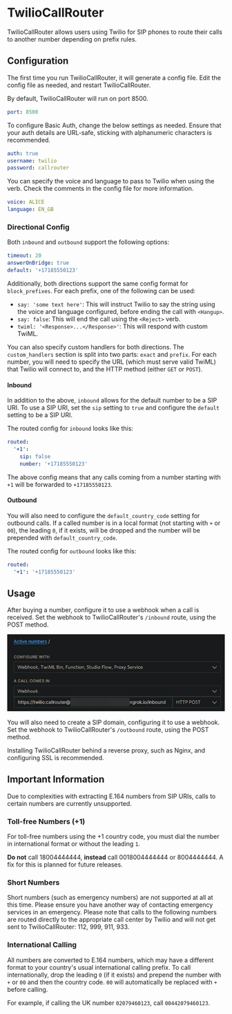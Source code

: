 # TwilioCallRouter

TwilioCallRouter allows users using Twilio for SIP phones to route their calls to another number depending on prefix rules.

## Configuration

The first time you run TwilioCallRouter, it will generate a config file. Edit the config file as needed, and restart TwilioCallRouter.

By default, TwilioCallRouter will run on port 8500.
```yaml
port: 8500
```

To configure Basic Auth, change the below settings as needed. Ensure that your auth details are URL-safe, sticking with alphanumeric characters is recommended.
```yaml
auth: true
username: twilio
password: callrouter
```

You can specify the voice and language to pass to Twilio when using the <Say> verb. Check the comments in the config file for more information.
```yaml
voice: ALICE
language: EN_GB
```

### Directional Config

Both `inbound` and `outbound` support the following options:
```yaml
timeout: 20
answerOnBridge: true
default: '+17185550123'
```

Additionally, both directions support the same config format for `block_prefixes`. For each prefix, one of the following can be used:
- `say: 'some text here'`: This will instruct Twilio to say the string using the voice and language configured, before ending the call with `<Hangup>`.
- `say: false`: This will end the call using the `<Reject>` verb.
- `twiml: '<Response>...</Response>'`: This will respond with custom TwiML.

You can also specify custom handlers for both directions. The `custom_handlers` section is split into two parts: `exact` and `prefix`. For each number, you will need to specify the URL (which must serve valid TwiML) that Twilio will connect to, and the HTTP method (either `GET` or `POST`).

#### Inbound

In addition to the above, `inbound` allows for the default number to be a SIP URI. To use a SIP URI, set the `sip` setting to `true` and configure the `default` setting to be a SIP URI.

The routed config for `inbound` looks like this:
```yaml
routed:
  '+1':
    sip: false
    number: '+17185550123'
```

The above config means that any calls coming from a number starting with `+1` will be forwarded to `+17185550123`.

#### Outbound

You will also need to configure the `default_country_code` setting for outbound calls. If a called number is in a local format (not starting with `+` or `00`), the leading `0`, if it exists, will be dropped and the number will be prepended with `default_country_code`.

The routed config for `outbound` looks like this:
```yaml
routed:
  '+1': '+17185550123'
```

## Usage

After buying a number, configure it to use a webhook when a call is received. Set the webhook to TwilioCallRouter's `/inbound` route, using the POST method.

![Incoming Config](.github/img/firefox_Jqy3wEXfQV.png)

You will also need to create a SIP domain, configuring it to use a webhook. Set the webhook to TwilioCallRouter's `/outbound` route, using the POST method.

Installing TwilioCallRouter behind a reverse proxy, such as Nginx, and configuring SSL is recommended.

## Important Information

Due to complexities with extracting E.164 numbers from SIP URIs, calls to certain numbers are currently unsupported.

### Toll-free Numbers (+1)

For toll-free numbers using the +1 country code, you must dial the number in international format or without the leading `1`.

**Do not** call 18004444444, **instead** call 0018004444444 or 8004444444. A fix for this is planned for future releases.

### Short Numbers

Short numbers (such as emergency numbers) are not supported at all at this time. Please ensure you have another way of contacting emergency services in an emergency. Please note that calls to the following numbers are routed directly to the appropriate call center by Twilio and will not get sent to TwilioCallRouter: 112, 999, 911, 933.

### International Calling

All numbers are converted to E.164 numbers, which may have a different format to your country's usual international calling prefix. To call internationally, drop the leading `0` (if it exists) and prepend the number with `+` or `00` and then the country code. `00` will automatically be replaced with `+` before calling.

For example, if calling the UK number `02079460123`, call `00442079460123`.